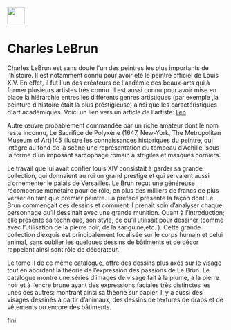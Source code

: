 <a href="https://juncture-digital.org"><img src="https://raw.githubusercontent.com/digitalArtHistory/recits-numeriques/main/images/btn_juncture.svg" style="height:40px"></a>

<param ve-config 
       title="depart" 
       banner="https://en.chateauversailles.fr/sites/default/files/styles/reseaux_sociaux/public/visuels_principaux/personnages/74-000480.jpg?itok=6Cn6i0Sq" 
       layout="vertical">
       
# Charles LeBrun

<span ve-entity title="Black Lives Matter Movement" eid="Q271676">Charles LeBrun</span> est sans doute l'un des peintres les plus importants de l'histoire. Il est notamment connu pour avoir été le peintre officiel de Louis XIV. En effet, il fut l'un des créateurs de l'aadémie des beaux-arts qui à former plusieurs artistes très connu. Il est aussi connu pour avoir mise en place la hiérarchie entres les différents genres artistiques (par exemple ,la peinture d'histoire était la plus préstigieuse) ainsi que les caractéristiques d'art académiques. 
Voici un lien vers un article de l'artiste: [lien](https://www.cairn.info/les-theoriciens-de-l-art--9782130789871-page-396.htm)

Autre œuvre probablement commandée par un riche amateur dont le nom reste inconnu, Le Sacrifice de Polyxène (1647, New-York, The Metropolitan Museum of Art)145 illustre les connaissances historiques du peintre, qui intègre au fond de la scène une représentation du tombeau d'Achille, sous la forme d'un imposant sarcophage romain à strigiles et masques corniers.
<param ve-graphic
 url="https://collectionapi.metmuseum.org/api/collection/v1/iiif/442761/1323327/main-image" />

Le travail que lui avait confier louis XIV consistait à garder sa grande collection, qui donnaient au roi un grand prestige et qui servaient aussi d’ornementer le palais de Versailles. Le Brun reçut une généreuse récompense monétaire pour ce rôle, en plus des milliers de francs de plus verser en tant que premier peintre.
La préface présente la façon dont Le Brun commençait ces dessins et comment il prenait soin d’analyser chaque personnage qu’il dessinait avec une grande munition. Quant à l’introduction; elle présente sa technique, son style, ce qu’il utilisait pour dessiner (comme avec l’utilisation de la pierre noir, de la sanguine,etc. ). Cette grande collection d’exquis est principalement focalisée sur le corps humain et celui animal, sans oublier les quelques dessins de bâtiments et de décor rappelant ainsi sont rôle de décorateur. 
<param ve-image
 manifest="https://gallica.bnf.fr/iiif/ark:/12148/btv1b531282192/manifest.json" />
 
Le tome II de ce même catalogue, offre des dessins plus axés sur le visage tout en abordant la théorie de l’expression des passions de Le Brun. Le catalogue montre une séries d’images de visage fait à la plume, à la pierre noir et à l’encre brune ayant des expressions faciales très distinctes les unes des autres: montrant ainsi sa théorie sur papier. Il y a aussi des visages dessinés à partir d’animaux, des dessins de textures de draps et de vêtements  ou encore des bâtiments. 
<param ve-video id="kXPblRgwG5Y" title="Charles Le Brun (1619-1690) , First Painter to the King Louis XIV" start="53" />


<param ve-iframe 
    src="https://youtu.be/kXPblRgwG5Y?t=3" />
    
fini
